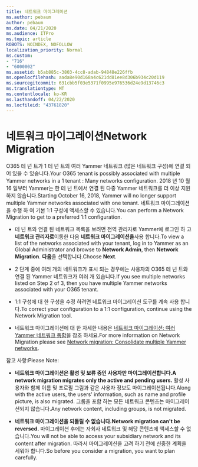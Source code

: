 ```yaml
---
title: 네트워크 마이그레이션
ms.author: pebaum
author: pebaum
ms.date: 04/21/2020
ms.audience: ITPro
ms.topic: article
ROBOTS: NOINDEX, NOFOLLOW
localization_priority: Normal
ms.custom:
- "716"
- "6000002"
ms.assetid: b5ab885c-3803-4cc8-adab-94848e226ffb
ms.openlocfilehash: aada8e90d168a4c621dd81ee8d306b934c20d119
ms.sourcegitcommit: 631cbb5f03e5371f0995e976536d24e9d13746c3
ms.translationtype: MT
ms.contentlocale: ko-KR
ms.lasthandoff: 04/22/2020
ms.locfileid: "43761820"
---
```

# <a name="network-migration"></a><span data-ttu-id="adcfc-102">네트워크 마이그레이션</span><span class="sxs-lookup"><span data-stu-id="adcfc-102">Network Migration</span></span>

<span data-ttu-id="adcfc-103">O365 테 넌 트가 1 테 넌 트의 여러 Yammer 네트워크 (많은 네트워크 구성)에 연결 되어 있을 수 있습니다.</span><span class="sxs-lookup"><span data-stu-id="adcfc-103">Your O365 tenant is possibly associated with multiple Yammer networks in a 1 tenant : Many networks configuration.</span></span> <span data-ttu-id="adcfc-104">2018 년 10 월 16 일부터 Yammer는 한 테 넌 트에서 연결 된 다중 Yammer 네트워크를 더 이상 지원 하지 않습니다.</span><span class="sxs-lookup"><span data-stu-id="adcfc-104">Starting October 16, 2018, Yammer will no longer support multiple Yammer networks associated with one tenant.</span></span> <span data-ttu-id="adcfc-105">네트워크 마이그레이션을 수행 하 여 기본 1:1 구성에 액세스할 수 있습니다.</span><span class="sxs-lookup"><span data-stu-id="adcfc-105">You can perform a Network Migration to get to a preferred 1:1 configuration.</span></span>
  
- <span data-ttu-id="adcfc-106">테 넌 트와 연결 된 네트워크 목록을 보려면 전역 관리자로 Yammer에 로그인 하 고 **네트워크 관리자로**이동한 다음 **네트워크 마이그레이션을**사용 합니다.</span><span class="sxs-lookup"><span data-stu-id="adcfc-106">To view a list of the networks associated with your tenant, log in to Yammer as an Global Administrator and browse to **Network Admin**, then **Network Migration**.</span></span> <span data-ttu-id="adcfc-107">
            **다음**을 선택합니다.</span><span class="sxs-lookup"><span data-stu-id="adcfc-107">Choose **Next**.</span></span>

- <span data-ttu-id="adcfc-108">2 단계 중에 여러 개의 네트워크가 표시 되는 경우에는 사용자의 O365 테 넌 트와 연결 된 Yammer 네트워크가 여러 개 있습니다.</span><span class="sxs-lookup"><span data-stu-id="adcfc-108">If you see multiple networks listed on Step 2 of 3, then you have multiple Yammer networks associated with your O365 tenant.</span></span>

- <span data-ttu-id="adcfc-109">1:1 구성에 대 한 구성을 수정 하려면 네트워크 마이그레이션 도구를 계속 사용 합니다.</span><span class="sxs-lookup"><span data-stu-id="adcfc-109">To correct your configuration to a 1:1 configuration, continue using the Network Migration tool.</span></span>

- <span data-ttu-id="adcfc-110">네트워크 마이그레이션에 대 한 자세한 내용은 [네트워크 마이그레이션: 여러 Yammer 네트워크 통합](https://docs.microsoft.com/yammer/configure-your-yammer-network/consolidate-multiple-yammer-networks)을 참조 하세요.</span><span class="sxs-lookup"><span data-stu-id="adcfc-110">For more information on Network Migration please see [Network migration: Consolidate multiple Yammer networks](https://docs.microsoft.com/yammer/configure-your-yammer-network/consolidate-multiple-yammer-networks).</span></span>

<span data-ttu-id="adcfc-111">참고 사항:</span><span class="sxs-lookup"><span data-stu-id="adcfc-111">Please Note:</span></span>
  
- <span data-ttu-id="adcfc-112">**네트워크 마이그레이션은 활성 및 보류 중인 사용자만 마이그레이션합니다.**</span><span class="sxs-lookup"><span data-stu-id="adcfc-112">**A network migration migrates only the active and pending users.**</span></span> <span data-ttu-id="adcfc-113">활성 사용자와 함께 이름 및 프로필 그림과 같은 사용자 정보도 마이그레이션됩니다.</span><span class="sxs-lookup"><span data-stu-id="adcfc-113">Along with the active users, the users' information, such as name and profile picture, is also migrated.</span></span> <span data-ttu-id="adcfc-114">그룹을 포함 하는 모든 네트워크 콘텐츠는 마이그레이션되지 않습니다.</span><span class="sxs-lookup"><span data-stu-id="adcfc-114">Any network content, including groups, is not migrated.</span></span>

- <span data-ttu-id="adcfc-115">**네트워크 마이그레이션을 되돌릴 수 없습니다.**</span><span class="sxs-lookup"><span data-stu-id="adcfc-115">**Network migration can't be reversed.**</span></span> <span data-ttu-id="adcfc-116">마이그레이션 후에는 자회사 네트워크 및 해당 콘텐츠에 액세스할 수 없습니다.</span><span class="sxs-lookup"><span data-stu-id="adcfc-116">You will not be able to access your subsidiary network and its content after migration.</span></span> <span data-ttu-id="adcfc-117">따라서 마이그레이션을 고려 하기 전에 신중한 계획을 세워야 합니다.</span><span class="sxs-lookup"><span data-stu-id="adcfc-117">So before you consider a migration, you want to plan carefully.</span></span>

